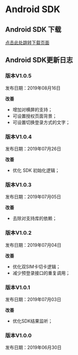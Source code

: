 # Android SDK

## Android SDK 下载

[点击此处跳转下载页面](https://github.com/WFC-LinkedME/link_account_demo/tree/master/app/libs)

## Android SDK更新日志

### 版本V1.0.5

发布日期：2019年08月16日

**改善**

* 增加对横屏的支持；
* 可设置授权页面背景；
* 可设置切换登录方式的文字；

### 版本V1.0.4

发布日期：2019年07月26日

**改善**

* 优化 SDK 初始化逻辑；

### 版本V1.0.3

发布日期：2019年07月05日

**改善**

* 去除对支持库的依赖；

### 版本V1.0.2

发布日期：2019年07月04日

**改善**

* 优化双SIM卡切卡逻辑；
* 减少预登录接口的重复调用；

### 版本V1.0.1

发布日期：2019年07月03日

**改善**

* 优化SDK结果监听；

### 版本V1.0.0

发布日期：2019年06月30日

